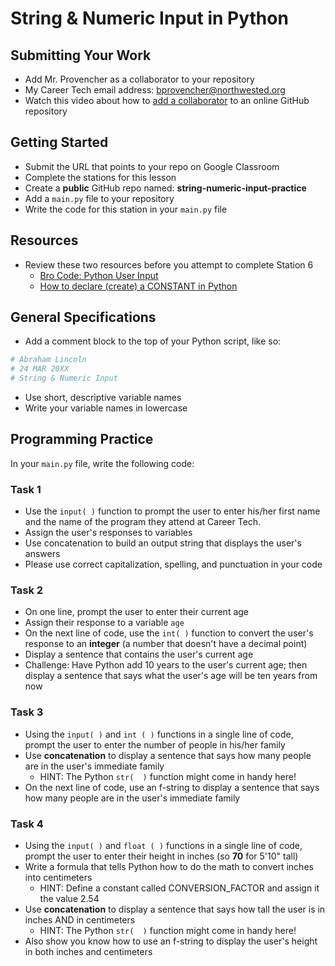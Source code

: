 
# String & Numeric Input in Python

## Submitting Your Work

- Add Mr. Provencher as a collaborator to your repository
- My Career Tech email address: bprovencher@northwested.org
- Watch this video about how to [add a collaborator](https://youtu.be/6RTCsFqzfcY?feature=shared&t=30) to an online GitHub repository

## Getting Started

- Submit the URL that points to your repo on Google Classroom
- Complete the stations for this lesson
- Create a **public** GitHub repo named: **string-numeric-input-practice**
- Add a `main.py` file to your repository
- Write the code for this station in your `main.py` file 

## Resources

- Review these two resources before you attempt to complete Station 6
  - [Bro Code: Python User Input](https://www.youtube.com/watch?v=DB9Cq6TSTuQ&authuser=0)
  - [How to declare (create) a CONSTANT in Python](https://www.toppr.com/guides/python/python-introduction/variables-constants-literals/python-variables-constants-and-literals/)

## General Specifications

- Add a comment block to the top of your Python script, like so:
```python
# Abraham Lincoln
# 24 MAR 20XX
# String & Numeric Input
```
- Use short, descriptive variable names
- Write your variable names in lowercase

## Programming Practice

In your `main.py` file, write the following code:

### Task 1
- Use the `input( )` function to prompt the user to enter his/her first name and the name of the program they attend at Career Tech.
- Assign the user's responses to variables
- Use concatenation to build an output string that displays the user's answers
- Please use correct capitalization, spelling, and punctuation in your code

### Task 2
- On one line, prompt the user to enter their current age
- Assign their response to a variable `age`
- On the next line of code, use the `int( )` function to convert the user's response to an **integer** (a number that doesn't have a decimal point)
- Display a sentence that contains the user's current age
- Challenge: Have Python add 10 years to the user's current age; then display a sentence that says what the user's age will be ten years from now

### Task 3
- Using the `input( )` and `int ( )` functions in a single line of code, prompt the user to enter the number of people in his/her family
- Use **concatenation** to display a sentence that says how many people are in the user's immediate family
    - HINT: The Python `str(  )` function might come in handy here!
- On the next line of code, use an f-string to display a sentence that says how many people are in the user's immediate family

### Task 4
- Using the `input( )` and `float ( )` functions in a single line of code, prompt the user to enter their height in inches (so **70** for 5'10" tall)
- Write a formula that tells Python how to do the math to convert inches into centimeters
   - HINT: Define a constant called CONVERSION_FACTOR and assign it the value 2.54
- Use **concatenation** to display a sentence that says how tall the user is in inches AND in centimeters
    - HINT: The Python `str(  )` function might come in handy here!
- Also show you know how to use an f-string to display the user's height in both inches and centimeters
